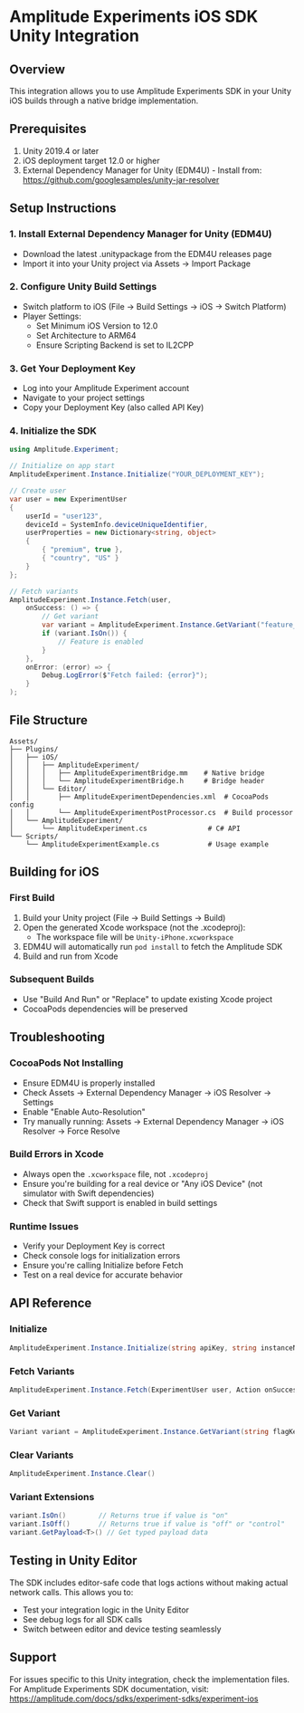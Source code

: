 # Amplitude Experiments iOS SDK Unity Integration

## Overview
This integration allows you to use Amplitude Experiments SDK in your Unity iOS builds through a native bridge implementation.

## Prerequisites
1. Unity 2019.4 or later
2. iOS deployment target 12.0 or higher
3. External Dependency Manager for Unity (EDM4U) - Install from: https://github.com/googlesamples/unity-jar-resolver

## Setup Instructions

### 1. Install External Dependency Manager for Unity (EDM4U)
- Download the latest .unitypackage from the EDM4U releases page
- Import it into your Unity project via Assets → Import Package

### 2. Configure Unity Build Settings
- Switch platform to iOS (File → Build Settings → iOS → Switch Platform)
- Player Settings:
  - Set Minimum iOS Version to 12.0
  - Set Architecture to ARM64
  - Ensure Scripting Backend is set to IL2CPP

### 3. Get Your Deployment Key
- Log into your Amplitude Experiment account
- Navigate to your project settings
- Copy your Deployment Key (also called API Key)

### 4. Initialize the SDK
```csharp
using Amplitude.Experiment;

// Initialize on app start
AmplitudeExperiment.Instance.Initialize("YOUR_DEPLOYMENT_KEY");

// Create user
var user = new ExperimentUser 
{
    userId = "user123",
    deviceId = SystemInfo.deviceUniqueIdentifier,
    userProperties = new Dictionary<string, object> 
    {
        { "premium", true },
        { "country", "US" }
    }
};

// Fetch variants
AmplitudeExperiment.Instance.Fetch(user, 
    onSuccess: () => {
        // Get variant
        var variant = AmplitudeExperiment.Instance.GetVariant("feature_flag_key");
        if (variant.IsOn()) {
            // Feature is enabled
        }
    },
    onError: (error) => {
        Debug.LogError($"Fetch failed: {error}");
    }
);
```

## File Structure
```
Assets/
├── Plugins/
│   ├── iOS/
│   │   ├── AmplitudeExperiment/
│   │   │   ├── AmplitudeExperimentBridge.mm    # Native bridge
│   │   │   └── AmplitudeExperimentBridge.h     # Bridge header
│   │   └── Editor/
│   │       ├── AmplitudeExperimentDependencies.xml  # CocoaPods config
│   │       └── AmplitudeExperimentPostProcessor.cs  # Build processor
│   └── AmplitudeExperiment/
│       └── AmplitudeExperiment.cs               # C# API
└── Scripts/
    └── AmplitudeExperimentExample.cs            # Usage example
```

## Building for iOS

### First Build
1. Build your Unity project (File → Build Settings → Build)
2. Open the generated Xcode workspace (not the .xcodeproj):
   - The workspace file will be `Unity-iPhone.xcworkspace`
3. EDM4U will automatically run `pod install` to fetch the Amplitude SDK
4. Build and run from Xcode

### Subsequent Builds
- Use "Build And Run" or "Replace" to update existing Xcode project
- CocoaPods dependencies will be preserved

## Troubleshooting

### CocoaPods Not Installing
- Ensure EDM4U is properly installed
- Check Assets → External Dependency Manager → iOS Resolver → Settings
- Enable "Enable Auto-Resolution"
- Try manually running: Assets → External Dependency Manager → iOS Resolver → Force Resolve

### Build Errors in Xcode
- Always open the `.xcworkspace` file, not `.xcodeproj`
- Ensure you're building for a real device or "Any iOS Device" (not simulator with Swift dependencies)
- Check that Swift support is enabled in build settings

### Runtime Issues
- Verify your Deployment Key is correct
- Check console logs for initialization errors
- Ensure you're calling Initialize before Fetch
- Test on a real device for accurate behavior

## API Reference

### Initialize
```csharp
AmplitudeExperiment.Instance.Initialize(string apiKey, string instanceName = null)
```

### Fetch Variants
```csharp
AmplitudeExperiment.Instance.Fetch(ExperimentUser user, Action onSuccess, Action<string> onError)
```

### Get Variant
```csharp
Variant variant = AmplitudeExperiment.Instance.GetVariant(string flagKey, Variant fallback = null)
```

### Clear Variants
```csharp
AmplitudeExperiment.Instance.Clear()
```

### Variant Extensions
```csharp
variant.IsOn()        // Returns true if value is "on"
variant.IsOff()       // Returns true if value is "off" or "control"
variant.GetPayload<T>() // Get typed payload data
```

## Testing in Unity Editor
The SDK includes editor-safe code that logs actions without making actual network calls. This allows you to:
- Test your integration logic in the Unity Editor
- See debug logs for all SDK calls
- Switch between editor and device testing seamlessly

## Support
For issues specific to this Unity integration, check the implementation files.
For Amplitude Experiments SDK documentation, visit: https://amplitude.com/docs/sdks/experiment-sdks/experiment-ios